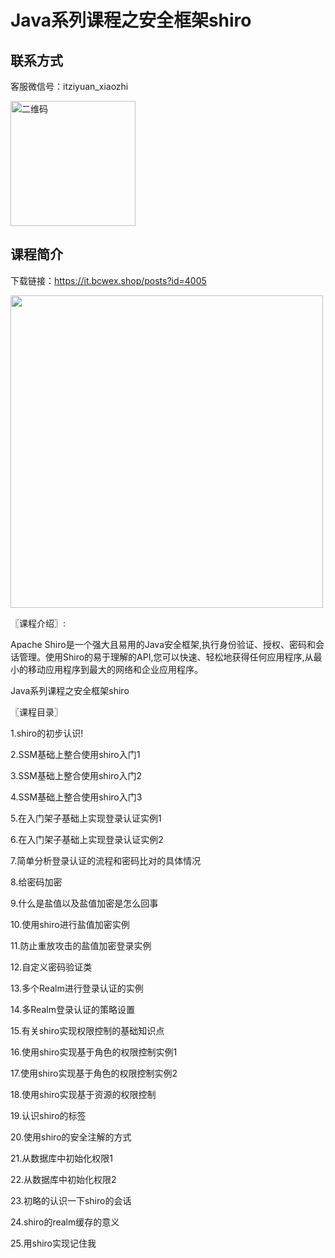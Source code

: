 # Java系列课程之安全框架shiro

## 联系方式

客服微信号：itziyuan_xiaozhi

<img src="https://ziyuanyun.oss-cn-guangzhou.aliyuncs.com/common/20240614073449/666b82192834a.jpg" width="200" height="200" alt="二维码">

## 课程简介

下载链接：https://it.bcwex.shop/posts?id=4005

<img src="https://ziyuanyun.oss-cn-guangzhou.aliyuncs.com/yun/20240515185543/664494afa1832.jpg" width="500" alt="">

  〖课程介绍〗:

  Apache Shiro是一个强大且易用的Java安全框架,执行身份验证、授权、密码和会话管理。使用Shiro的易于理解的API,您可以快速、轻松地获得任何应用程序,从最小的移动应用程序到最大的网络和企业应用程序。

 Java系列课程之安全框架shiro



 

 

 〖课程目录〗

  1.shiro的初步认识!

  2.SSM基础上整合使用shiro入门1

  3.SSM基础上整合使用shiro入门2

  4.SSM基础上整合使用shiro入门3

  5.在入门架子基础上实现登录认证实例1

  6.在入门架子基础上实现登录认证实例2

  7.简单分析登录认证的流程和密码比对的具体情况

  8.给密码加密

  9.什么是盐值以及盐值加密是怎么回事

  10.使用shiro进行盐值加密实例

  11.防止重放攻击的盐值加密登录实例

  12.自定义密码验证类

  13.多个Realm进行登录认证的实例

  14.多Realm登录认证的策略设置

  15.有关shiro实现权限控制的基础知识点

  16.使用shiro实现基于角色的权限控制实例1

  17.使用shiro实现基于角色的权限控制实例2

  18.使用shiro实现基于资源的权限控制

  19.认识shiro的标签

  20.使用shiro的安全注解的方式

  21.从数据库中初始化权限1

  22.从数据库中初始化权限2

  23.初略的认识一下shiro的会话

  24.shiro的realm缓存的意义

  25.用shiro实现记住我

  